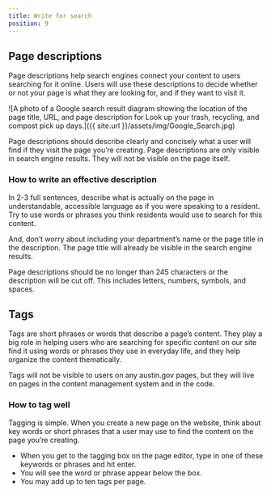 ```yaml
---
title: Write for search 
position: 9
---
```

## Page descriptions

Page descriptions help search engines connect your content to users searching for it online. Users will use these descriptions to decide whether or not your page is what they are looking for, and if they want to visit it.

![A photo of a Google search result diagram showing the location of the page title, URL, and page description for Look up your trash, recycling, and compost pick up days.]({{ site.url }}/assets/img/Google_Search.jpg)

Page descriptions should describe clearly and concisely what a user will find if they visit the page you’re creating. Page descriptions are only visible in search engine results. They will not be visible on the page itself. 

### How to write an effective description
In 2-3 full sentences, describe what is actually on the page in understandable, accessible language as if you were speaking to a resident. Try to use words or phrases you think residents would use to search for this content. 

And, don’t worry about including your department’s name or the page title in the description. The page title will already be visible in the search engine results. 

Page descriptions should be no longer than 245 characters or the description will be cut off. This includes letters, numbers, symbols, and spaces.

## Tags

Tags are short phrases or words that describe a page’s content. They play a big role in helping users who are searching for specific content on our site find it using words or phrases they use in everyday life, and they help organize the content thematically. 

Tags will not be visible to users on any austin.gov pages, but they will live on pages in the content management system and in the code.

### How to tag well

Tagging is simple. When you create a new page on the website, think about key words or short phrases that a user may use to find the content on the page you’re creating. 

* When you get to the tagging box on the page editor, type in one of these keywords or phrases and hit enter.
* You will see the word or phrase appear below the box. 
* You may add up to ten tags per page.
